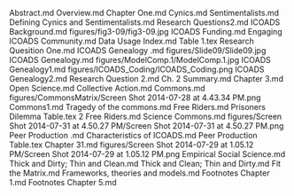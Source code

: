 Abstract.md
Overview.md
Chapter One.md
Cynics.md
Sentimentalists.md
Defining Cynics and Sentimentalists.md
Research Questions2.md
ICOADS Background.md
figures/fig3-09/fig3-09.jpg
ICOADS Funding.md
Engaging ICOADS Community.md
Data Usage Index.md
Table 1.tex
Research Quesition One.md
ICOADS Genealogy .md
figures/Slide09/Slide09.jpg
ICOADS Genealogy.md
figures/ModelComp.1/ModelComp.1.jpg
ICOADS Genealogy1.md
figures/ICOADS_Coding/ICOADS_Coding.png
ICOADS Genealogy2.md
Research Question 2.md
Ch. 2 Summary.md
Chapter 3.md
Open Science.md
Collective Action.md
Commons.md
figures/CommonsMatrix/Screen Shot 2014-07-28 at 4.43.34 PM.png
Commons1.md
Tragedy of the commons.md
Free Riders.md
Prisoners Dilemma Table.tex
2 Free Riders.md
Science Commons.md
figures/Screen Shot 2014-07-31 at 4.50.27 PM/Screen Shot 2014-07-31 at 4.50.27 PM.png
Peer Production .md
Characteristics of ICOADS.md
Peer Production Table.tex
Chapter 31.md
figures/Screen Shot 2014-07-29 at 1.05.12 PM/Screen Shot 2014-07-29 at 1.05.12 PM.png
Empirical Social Science.md
Thick and Dirty; Thin and Clean.md
Thick and Clean; Thin and Dirty.md
Fit the Matrix.md
Frameworks, theories and models.md
Footnotes Chapter 1.md
Footnotes Chapter 5.md